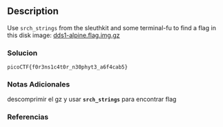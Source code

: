 ## Description

Use `srch_strings` from the sleuthkit and some terminal-fu to find a flag in this disk image: [dds1-alpine.flag.img.gz](https://mercury.picoctf.net/static/626ea9c275fbd02dd3451b81f9c5e249/dds1-alpine.flag.img.gz)
### Solucion

```
picoCTF{f0r3ns1c4t0r_n30phyt3_a6f4cab5}
```
### Notas Adicionales
descomprimir el gz y usar **`srch_strings`** para encontrar flag
### Referencias
